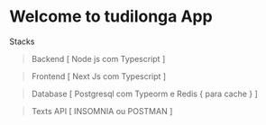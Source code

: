 # Welcome to tudilonga App

Stacks
> Backend [ Node js com Typescript ]

> Frontend [ Next Js com Typescript ]

> Database [ Postgresql com Typeorm e Redis { para cache } ]

> Texts API [ INSOMNIA ou POSTMAN ]

